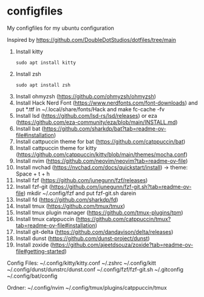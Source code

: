 # configfiles
My configfiles for my ubuntu configuration

Inspired by https://github.com/DoubleDotStudios/dotfiles/tree/main

1. Install kitty
   ```
   sudo apt install kitty
   ```
2. Install zsh
   ```
   sudo apt install zsh
   ```
3. Install ohmyzsh (https://github.com/ohmyzsh/ohmyzsh)
4. Install Hack Nerd Font (https://www.nerdfonts.com/font-downloads) and put *.ttf in ~/.local/share/fonts/Hack and make fc-cache -fv
5. Install lsd (https://github.com/lsd-rs/lsd/releases) or eza (https://github.com/eza-community/eza/blob/main/INSTALL.md)
6. Install bat (https://github.com/sharkdp/bat?tab=readme-ov-file#installation)
7. Install cattpuccin theme for bat (https://github.com/catppuccin/bat)
8. Install cattpuccin theme for kitty (https://github.com/catppuccin/kitty/blob/main/themes/mocha.conf)
9. Install nvim (https://github.com/neovim/neovim?tab=readme-ov-file)
10. Install nvchad (https://nvchad.com/docs/quickstart/install) -> theme: Space + t + h
11. Install fzf (https://github.com/junegunn/fzf/releases)
12. Install fzf-git (https://github.com/junegunn/fzf-git.sh?tab=readme-ov-file) mkdir ~/.config/fzf and put fzf-git.sh darein
13. Install fd (https://github.com/sharkdp/fd)
14. Install tmux (https://github.com/tmux/tmux)
15. Install tmux plugin manager (https://github.com/tmux-plugins/tpm)
16. Install tmux catppuccin (https://github.com/catppuccin/tmux?tab=readme-ov-file#installation)
17. Install git-delta (https://github.com/dandavison/delta/releases)
18. Install dunst (https://github.com/dunst-project/dunst)
19. Install zoxide (https://github.com/ajeetdsouza/zoxide?tab=readme-ov-file#getting-started)


Config Files:
~/.config/kitty/kitty.conf
~/.zshrc
~/.config/kitt
~/.config/dunst/dunstrc/dunst.conf
~/.config/fzf/fzf-git.sh
~/.gitconfig
~/.config/bat/config

Ordner:
~/.config/nvim
~/.config/tmux/plugins/catppuccin/tmux



